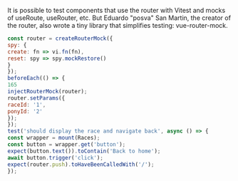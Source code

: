 It is possible to test components that use the router with Vitest and mocks of useRoute, useRouter,
etc. But Eduardo "posva" San Martin, the creator of the router, also wrote a tiny library that
simplifies testing: vue-router-mock.

```js
const router = createRouterMock({
spy: {
create: fn => vi.fn(fn),
reset: spy => spy.mockRestore()
}
});
beforeEach(() => {
165
injectRouterMock(router);
router.setParams({
raceId: '1',
ponyId: '2'
});
});
test('should display the race and navigate back', async () => {
const wrapper = mount(Races);
const button = wrapper.get('button');
expect(button.text()).toContain('Back to home');
await button.trigger('click');
expect(router.push).toHaveBeenCalledWith('/');
});
```
